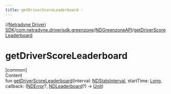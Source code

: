 ```yaml
---
title: getDriverScoreLeaderboard -
---
```

//[Netradyne Driveri SDK](../../index.md)/[com.netradyne.driverisdk.greenzone](../index.md)/[NDGreenzoneAPI](index.md)/[getDriverScoreLeaderboard](get-driver-score-leaderboard.md)



# getDriverScoreLeaderboard  
[common]  
Content  
fun [getDriverScoreLeaderboard](get-driver-score-leaderboard.md)(interval: [NDStatsInterval](../-n-d-stats-interval/index.md), startTime: [Long](https://kotlinlang.org/api/latest/jvm/stdlib/kotlin/-long/index.html), callback: ([NDError](../../com.netradyne.driverisdk/-n-d-error/index.md)?, [NDLeaderboard](../-n-d-leaderboard/index.md)?) -> [Unit](https://kotlinlang.org/api/latest/jvm/stdlib/kotlin/-unit/index.html))  



